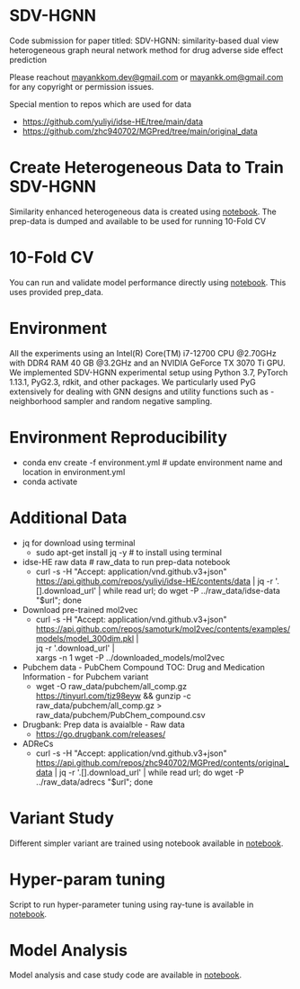 # SDV-HGNN

Code submission for paper titled: SDV-HGNN: similarity-based dual view heterogeneous graph neural network method for drug adverse side effect prediction

Please reachout mayankkom.dev@gmail.com or mayankk.om@gmail.com for any copyright or permission issues.

Special mention to repos which are used for data 
- https://github.com/yuliyi/idse-HE/tree/main/data
- https://github.com/zhc940702/MGPred/tree/main/original_data

# Create Heterogeneous Data to Train SDV-HGNN
Similarity enhanced heterogeneous data is created using [notebook](exp/sdv-hgnn-prep-data.ipynb). The prep-data is dumped and available to be used for running 10-Fold CV

# 10-Fold CV
You can run and validate model performance directly using [notebook](exp/sdv-hgnn-train-cv.ipynb). This uses provided prep_data.

# Environment
All the experiments using an Intel(R) Core(TM) i7-12700 CPU @2.70GHz with DDR4 RAM 40 GB @3.2GHz and an NVIDIA GeForce TX 3070 Ti GPU. We implemented SDV-HGNN experimental setup using Python 3.7, PyTorch 1.13.1, PyG2.3, rdkit, and other packages. We particularly used PyG extensively for dealing with GNN designs and utility functions such as - neighborhood sampler and random negative sampling.

# Environment Reproducibility
- conda env create -f environment.yml # update environment name and location in environment.yml
- conda activate 

# Additional Data 
- jq for download using terminal
    - sudo apt-get install jq -y # to install using terminal
- idse-HE raw data # raw_data to run prep-data notebook
    - curl -s -H "Accept: application/vnd.github.v3+json" https://api.github.com/repos/yuliyi/idse-HE/contents/data | jq -r '.[].download_url' | while read url; do wget -P ../raw_data/idse-data "$url"; done 
- Download pre-trained mol2vec 
    - curl -s -H "Accept: application/vnd.github.v3+json" \
    https://api.github.com/repos/samoturk/mol2vec/contents/examples/models/model_300dim.pkl | \
    jq -r '.download_url' | \
    xargs -n 1 wget -P ../downloaded_models/mol2vec
- Pubchem data - PubChem Compound TOC: Drug and Medication Information - for Pubchem variant
    - wget -O raw_data/pubchem/all_comp.gz https://tinyurl.com/tjz98eyw && gunzip -c raw_data/pubchem/all_comp.gz > raw_data/pubchem/PubChem_compound.csv
- Drugbank: Prep data is avaialble - Raw data 
    - https://go.drugbank.com/releases/
- ADReCs
    - curl -s -H "Accept: application/vnd.github.v3+json" https://api.github.com/repos/zhc940702/MGPred/contents/original_data | jq -r '.[].download_url' | while read url; do wget -P ../raw_data/adrecs "$url"; done

# Variant Study
Different simpler variant are trained using notebook available in [notebook](variant-study).

# Hyper-param tuning
Script to run hyper-parameter tuning using ray-tune is available in [notebook](hyperparam/sdv-hgnn-train-cv-gatv2-hyper.ipynb).

# Model Analysis
Model analysis and case study code are available in [notebook](exp/model_analysis.ipynb).